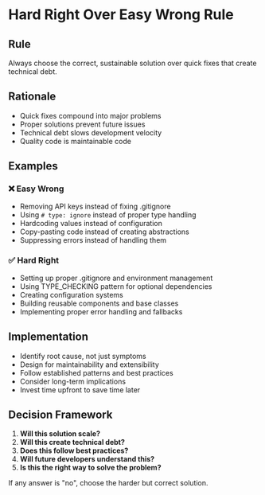 # Hard Right Over Easy Wrong Rule

## Rule
Always choose the correct, sustainable solution over quick fixes that create technical debt.

## Rationale
- Quick fixes compound into major problems
- Proper solutions prevent future issues
- Technical debt slows development velocity
- Quality code is maintainable code

## Examples

### ❌ Easy Wrong
- Removing API keys instead of fixing .gitignore
- Using `# type: ignore` instead of proper type handling
- Hardcoding values instead of configuration
- Copy-pasting code instead of creating abstractions
- Suppressing errors instead of handling them

### ✅ Hard Right
- Setting up proper .gitignore and environment management
- Using TYPE_CHECKING pattern for optional dependencies
- Creating configuration systems
- Building reusable components and base classes
- Implementing proper error handling and fallbacks

## Implementation
- Identify root cause, not just symptoms
- Design for maintainability and extensibility
- Follow established patterns and best practices
- Consider long-term implications
- Invest time upfront to save time later

## Decision Framework
1. **Will this solution scale?**
2. **Will this create technical debt?**
3. **Does this follow best practices?**
4. **Will future developers understand this?**
5. **Is this the right way to solve the problem?**

If any answer is "no", choose the harder but correct solution.
